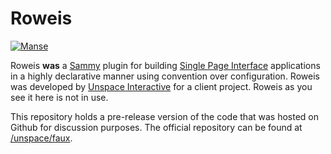 Roweis
===

[![Manse](http://farm1.static.flickr.com/54/141573428_70310cb438.jpg)](http://www.flickr.com/photos/42304632@N00/141573428/)

Roweis **was** a [Sammy][s] plugin for building [Single Page Interface](http://itsnat.sourceforge.net/php/spim/spi_manifesto_en.php) applications in a highly declarative manner using convention over configuration. Roweis was developed by [Unspace Interactive][u] for a client project. Roweis as you see it here is not in use.

This repository holds a pre-release version of the code that was hosted on Github for discussion purposes. The official repository can be found at [/unspace/faux][f].

[s]: http://github.com/quirkey/sammy "sammy_js"
[u]: http://unspace.ca
[f]: https://github.com/unspace/faux